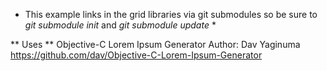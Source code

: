 

* This example links in the grid libraries via git submodules so be sure to _git submodule init_ and _git submodule update_ *


** Uses **
Objective-C Lorem Ipsum Generator
Author: Dav Yaginuma
https://github.com/dav/Objective-C-Lorem-Ipsum-Generator

